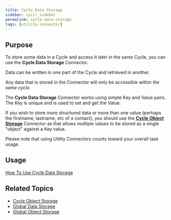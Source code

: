 ```yaml
---
title: Cycle Data Storage
sidebar: cyclr_sidebar
permalink: cycle-data-storage
tags: [utility-connector]
---
```


## Purpose

To store some data in a Cycle and access it later in the same Cycle, you can use the **Cycle Data Storage** Connector.

Data can be written in one part of the Cycle and retrieved in another.

Any data that is stored in the Connector will only be accessible _within the same cycle_.

The **Cycle Data Storage** Connector works using simple Key and Value pairs.  The Key is unique and is used to set and get the Value.

If you wish to store more structured data or more than one value (perhaps the firstname, lastname, etc of a contact), you should use the **[Cycle *Object* Storage](./cycle-object-storage)** Connector as that allows multiple values to be stored as a single "object" against a Key value.

Please note that using Utility Connectors counts toward your overall task usage.

## Usage

[How To Use Cycle Data Storage](./data-storage-usage) 

## Related Topics

* [Cycle Object Storage](./cycle-object-storage)
* [Global Data Storage](./global-data-storage)
* [Global Object Storage](./global-object-storage)

